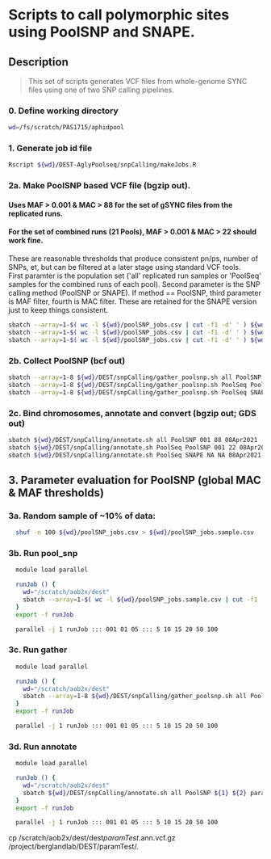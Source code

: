 # Scripts to call polymorphic sites using PoolSNP and SNAPE.

## Description
> This set of scripts generates VCF files from whole-genome SYNC files using one of two SNP calling pipelines.

### 0. Define working directory
```bash
wd=/fs/scratch/PAS1715/aphidpool
```

### 1. Generate job id file
```bash
Rscript ${wd}/DEST-AglyPoolseq/snpCalling/makeJobs.R
```

### 2a. Make PoolSNP based VCF file (bgzip out). 
#### Uses MAF > 0.001 & MAC > 88 for the set of gSYNC files from the  replicated runs. 
#### For the set of combined runs (21 Pools), MAF > 0.001 & MAC > 22 should work fine. 
These are reasonable thresholds that produce consistent pn/ps, number of SNPs, et, but can be filtered at a later stage using standard VCF tools. </br>
First paramter is the population set ('all' replicated run samples or 'PoolSeq' samples for the combined runs of each pool). Second parameter is the SNP calling method (PoolSNP or SNAPE). If method == PoolSNP, third parameter is MAF filter, fourth is MAC filter. These are retained for the SNAPE version just to keep things consistent.

```bash
sbatch --array=1-$( wc -l ${wd}/poolSNP_jobs.csv | cut -f1 -d' ' ) ${wd}/DEST/snpCalling/run_poolsnp.sh all PoolSNP 001 88 08Apr2021 poolSNP_jobs.csv
sbatch --array=1-$( wc -l ${wd}/poolSNP_jobs.csv | cut -f1 -d' ' ) ${wd}/DEST/snpCalling/run_poolsnp.sh PoolSeq PoolSNP 001 22 08Apr2021 poolSNP_jobs.csv
sbatch --array=1-$( wc -l ${wd}/poolSNP_jobs.csv | cut -f1 -d' ' ) ${wd}/DEST/snpCalling/run_poolsnp.sh PoolSeq SNAPE NA NA 08Apr2021 poolSNP_jobs.csv
```

### 2b. Collect PoolSNP (bcf out)
```bash
sbatch --array=1-8 ${wd}/DEST/snpCalling/gather_poolsnp.sh all PoolSNP 001 88 08Apr2021
sbatch --array=1-8 ${wd}/DEST/snpCalling/gather_poolsnp.sh PoolSeq PoolSNP 001 22 08Apr2021
sbatch --array=1-8 ${wd}/DEST/snpCalling/gather_poolsnp.sh PoolSeq SNAPE NA NA 08Apr2021
```


### 2c. Bind chromosomes, annotate and convert (bgzip out; GDS out)
```bash
sbatch ${wd}/DEST/snpCalling/annotate.sh all PoolSNP 001 88 08Apr2021
sbatch ${wd}/DEST/snpCalling/annotate.sh PoolSeq PoolSNP 001 22 08Apr2021
sbatch ${wd}/DEST/snpCalling/annotate.sh PoolSeq SNAPE NA NA 08Apr2021
```



## 3. Parameter evaluation for PoolSNP (global MAC & MAF thresholds)
### 3a. Random sample of ~10% of data:
```bash
  shuf -n 100 ${wd}/poolSNP_jobs.csv > ${wd}/poolSNP_jobs.sample.csv
```

### 3b. Run pool_snp
```bash
  module load parallel

  runJob () {
    wd="/scratch/aob2x/dest"
    sbatch --array=1-$( wc -l ${wd}/poolSNP_jobs.sample.csv | cut -f1 -d' ' ) ${wd}/DEST/snpCalling/run_poolsnp.sh all PoolSNP ${1} ${2} paramTest poolSNP_jobs.sample.csv
  }
  export -f runJob

  parallel -j 1 runJob ::: 001 01 05 ::: 5 10 15 20 50 100

```


### 3c. Run gather
```bash
  module load parallel

  runJob () {
    wd="/scratch/aob2x/dest"
    sbatch --array=1-8 ${wd}/DEST/snpCalling/gather_poolsnp.sh all PoolSNP ${1} ${2} paramTest
  }
  export -f runJob

  parallel -j 1 runJob ::: 001 01 05 ::: 5 10 15 20 50 100
```


### 3d. Run annotate
```bash
  module load parallel

  runJob () {
    wd="/scratch/aob2x/dest"
    sbatch ${wd}/DEST/snpCalling/annotate.sh all PoolSNP ${1} ${2} paramTest
  }
  export -f runJob

  parallel -j 1 runJob ::: 001 01 05 ::: 5 10 15 20 50 100
```
cp /scratch/aob2x/dest/dest*paramTest*.ann.vcf.gz /project/berglandlab/DEST/paramTest/.
